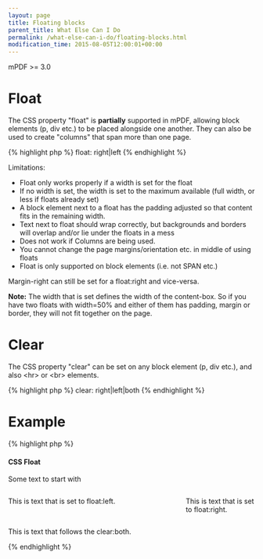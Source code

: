 ```yaml
---
layout: page
title: Floating blocks
parent_title: What Else Can I Do
permalink: /what-else-can-i-do/floating-blocks.html
modification_time: 2015-08-05T12:00:01+00:00
---
```


mPDF &gt;= 3.0

# Float

The CSS property "float" is <b>partially</b> supported in mPDF, allowing block elements (p, div etc.) to be placed alongside one another. They can also be used to create "columns" that span more than one page.

{% highlight php %}
float: right|left
{% endhighlight %}

Limitations:

<ul>
<li>Float only works properly if a width is set for the float</li>
<li>If no width is set, the width is set to the maximum available (full width, or less if floats already set)</li>
<li>A block element next to a float has the padding adjusted so that content fits in the remaining width.</li>
<li>Text next to float should wrap correctly, but backgrounds and borders will overlap and/or lie under the floats in a mess</li>
<li>Does not work if Columns are being used.</li>
<li>You cannot change the page margins/orientation etc. in middle of using floats</li>
<li>Float is only supported on block elements (i.e. not SPAN etc.)</li>
</ul>

Margin-right can still be set for a float:right and vice-versa.

<div class="alert alert-info" role="alert"><strong>Note:</strong> The width that is set defines the width of the content-box. So if you have two floats with width=50% and either of them has padding, margin or border, they will not fit together on the page.</div>

# Clear

The CSS property "clear" can be set on any block element (p, div etc.), and also &lt;hr&gt; or &lt;br&gt; elements.

{% highlight php %}
clear: right|left|both
{% endhighlight %}

# Example

{% highlight php %}
<h4>CSS Float</h4>

<div>

Some text to start with

<div style="float: right; width: 28%;">

This is text that is set to float:right.

</div>

<div style="float: left; width: 54%;">

This is text that is set to float:left.

</div>

<div style="clear: both; margin: 0pt; padding: 0pt; "></div>

This is text that follows the clear:both.

</div>
{% endhighlight %}

